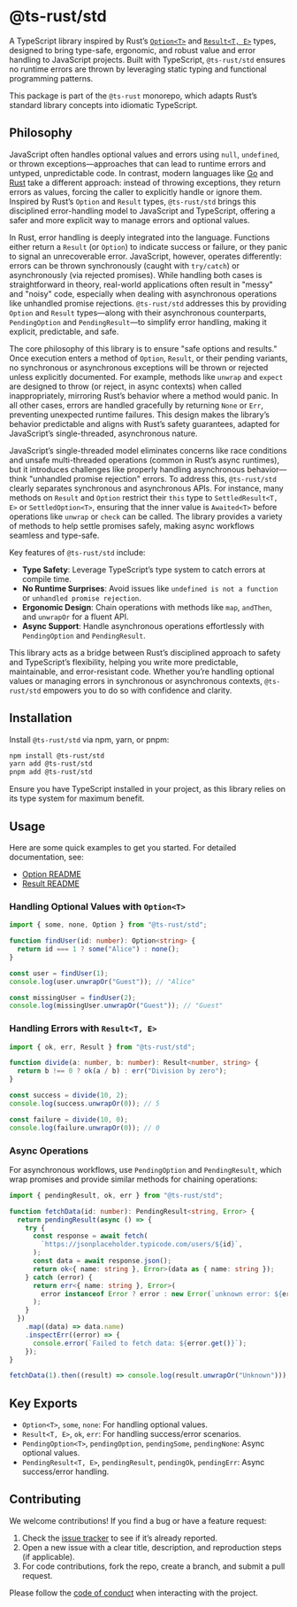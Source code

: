 # @ts-rust/std

A TypeScript library inspired by Rust’s
[`Option<T>`](https://doc.rust-lang.org/std/option/enum.Option.html) and
[`Result<T, E>`](https://doc.rust-lang.org/std/result/enum.Result.html) types,
designed to bring type-safe, ergonomic, and robust value and error handling to
JavaScript projects. Built with TypeScript, `@ts-rust/std` ensures no runtime
errors are thrown by leveraging static typing and functional programming patterns.

This package is part of the `@ts-rust` monorepo, which adapts Rust’s standard
library concepts into idiomatic TypeScript.

## Philosophy

JavaScript often handles optional values and errors using `null`, `undefined`,
or thrown exceptions—approaches that can lead to runtime errors and untyped,
unpredictable code. In contrast, modern languages like [Go](https://go.dev/) and
[Rust](https://www.rust-lang.org/) take a different approach: instead of throwing
exceptions, they return errors as values, forcing the caller to explicitly handle
or ignore them. Inspired by Rust’s `Option` and `Result` types, `@ts-rust/std`
brings this disciplined error-handling model to JavaScript and TypeScript,
offering a safer and more explicit way to manage errors and optional values.

In Rust, error handling is deeply integrated into the language. Functions either
return a `Result` (or `Option`) to indicate success or failure, or they panic to
signal an unrecoverable error. JavaScript, however, operates differently: errors
can be thrown synchronously (caught with `try/catch`) or asynchronously (via
rejected promises). While handling both cases is straightforward in theory,
real-world applications often result in "messy" and "noisy" code, especially
when dealing with asynchronous operations like unhandled promise rejections.
`@ts-rust/std` addresses this by providing `Option` and `Result` types—along with
their asynchronous counterparts, `PendingOption` and `PendingResult`—to simplify
error handling, making it explicit, predictable, and safe.

The core philosophy of this library is to ensure "safe options and results."
Once execution enters a method of `Option`, `Result`, or their pending variants,
no synchronous or asynchronous exceptions will be thrown or rejected unless
explicitly documented. For example, methods like `unwrap` and `expect` are
designed to throw (or reject, in async contexts) when called inappropriately,
mirroring Rust’s behavior where a method would panic. In all other cases, errors
are handled gracefully by returning `None` or `Err`, preventing unexpected runtime
failures. This design makes the library’s behavior predictable and aligns with
Rust’s safety guarantees, adapted for JavaScript’s single-threaded, asynchronous
nature.

JavaScript’s single-threaded model eliminates concerns like race conditions and
unsafe multi-threaded operations (common in Rust’s async runtimes), but it
introduces challenges like properly handling asynchronous behavior—think
"unhandled promise rejection" errors. To address this, `@ts-rust/std` clearly
separates synchronous and asynchronous APIs. For instance, many methods on
`Result` and `Option` restrict their `this` type to `SettledResult<T, E>` or
`SettledOption<T>`, ensuring that the inner value is `Awaited<T>` before
operations like `unwrap` or `check` can be called. The library provides a variety
of methods to help settle promises safely, making async workflows seamless and
type-safe.

Key features of `@ts-rust/std` include:

- **Type Safety**: Leverage TypeScript’s type system to catch errors at
  compile time.
- **No Runtime Surprises**: Avoid issues like `undefined is not a function` or
  `unhandled promise rejection`.
- **Ergonomic Design**: Chain operations with methods like `map`, `andThen`,
  and `unwrapOr` for a fluent API.
- **Async Support**: Handle asynchronous operations effortlessly with
  `PendingOption` and `PendingResult`.

This library acts as a bridge between Rust’s disciplined approach to safety and
TypeScript’s flexibility, helping you write more predictable, maintainable, and
error-resistant code. Whether you’re handling optional values or managing errors
in synchronous or asynchronous contexts, `@ts-rust/std` empowers you to do so
with confidence and clarity.

## Installation

Install `@ts-rust/std` via npm, yarn, or pnpm:

```bash
npm install @ts-rust/std
yarn add @ts-rust/std
pnpm add @ts-rust/std
```

Ensure you have TypeScript installed in your project, as this library relies on its type system for maximum benefit.

## Usage

Here are some quick examples to get you started. For detailed documentation, see:

- [Option README](./src/option/README.md)
- [Result README](./src/result/README.md)

### Handling Optional Values with `Option<T>`

```typescript
import { some, none, Option } from "@ts-rust/std";

function findUser(id: number): Option<string> {
  return id === 1 ? some("Alice") : none();
}

const user = findUser(1);
console.log(user.unwrapOr("Guest")); // "Alice"

const missingUser = findUser(2);
console.log(missingUser.unwrapOr("Guest")); // "Guest"
```

### Handling Errors with `Result<T, E>`

```typescript
import { ok, err, Result } from "@ts-rust/std";

function divide(a: number, b: number): Result<number, string> {
  return b !== 0 ? ok(a / b) : err("Division by zero");
}

const success = divide(10, 2);
console.log(success.unwrapOr(0)); // 5

const failure = divide(10, 0);
console.log(failure.unwrapOr(0)); // 0
```

### Async Operations

For asynchronous workflows, use `PendingOption` and `PendingResult`,
which wrap promises and provide similar methods for chaining operations:

```typescript
import { pendingResult, ok, err } from "@ts-rust/std";

function fetchData(id: number): PendingResult<string, Error> {
  return pendingResult(async () => {
    try {
      const response = await fetch(
        `https://jsonplaceholder.typicode.com/users/${id}`,
      );
      const data = await response.json();
      return ok<{ name: string }, Error>(data as { name: string });
    } catch (error) {
      return err<{ name: string }, Error>(
        error instanceof Error ? error : new Error(`unknown error: ${error}`),
      );
    }
  })
    .map((data) => data.name)
    .inspectErr((error) => {
      console.error(`Failed to fetch data: ${error.get()}`);
    });
}

fetchData(1).then((result) => console.log(result.unwrapOr("Unknown")));
```

## Key Exports

- `Option<T>`, `some`, `none`: For handling optional values.
- `Result<T, E>`, `ok`, `err`: For handling success/error scenarios.
- `PendingOption<T>`, `pendingOption`, `pendingSome`, `pendingNone`: Async optional values.
- `PendingResult<T, E>`, `pendingResult`, `pendingOk`, `pendingErr`: Async success/error handling.

## Contributing

We welcome contributions! If you find a bug or have a feature request:

1. Check the [issue tracker](https://github.com/krawitzzZ/ts-rust/issues) to see if it’s already reported.
2. Open a new issue with a clear title, description, and reproduction steps (if applicable).
3. For code contributions, fork the repo, create a branch, and submit a pull request.

Please follow the [code of conduct](../../CODE_OF_CONDUCT.md) when interacting with the project.
